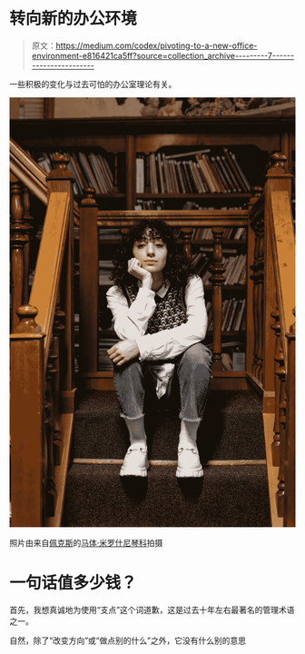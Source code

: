 # 转向新的办公环境

> 原文：<https://medium.com/codex/pivoting-to-a-new-office-environment-e816421ca5ff?source=collection_archive---------7----------------------->

一些积极的变化与过去可怕的办公室理论有关。

![](img/8210f54b366286cc97e1721ef513c3ea.png)

照片由来自[佩克斯](https://www.pexels.com/photo/a-woman-sitting-on-the-wooden-stairs-9572362/)的[马体·米罗什尼琴科](https://www.pexels.com/@tima-miroshnichenko/)拍摄

# 一句话值多少钱？

首先，我想真诚地为使用“支点”这个词道歉，这是过去十年左右最著名的管理术语之一。

自然，除了“改变方向”或“做点别的什么”之外，它没有什么别的意思